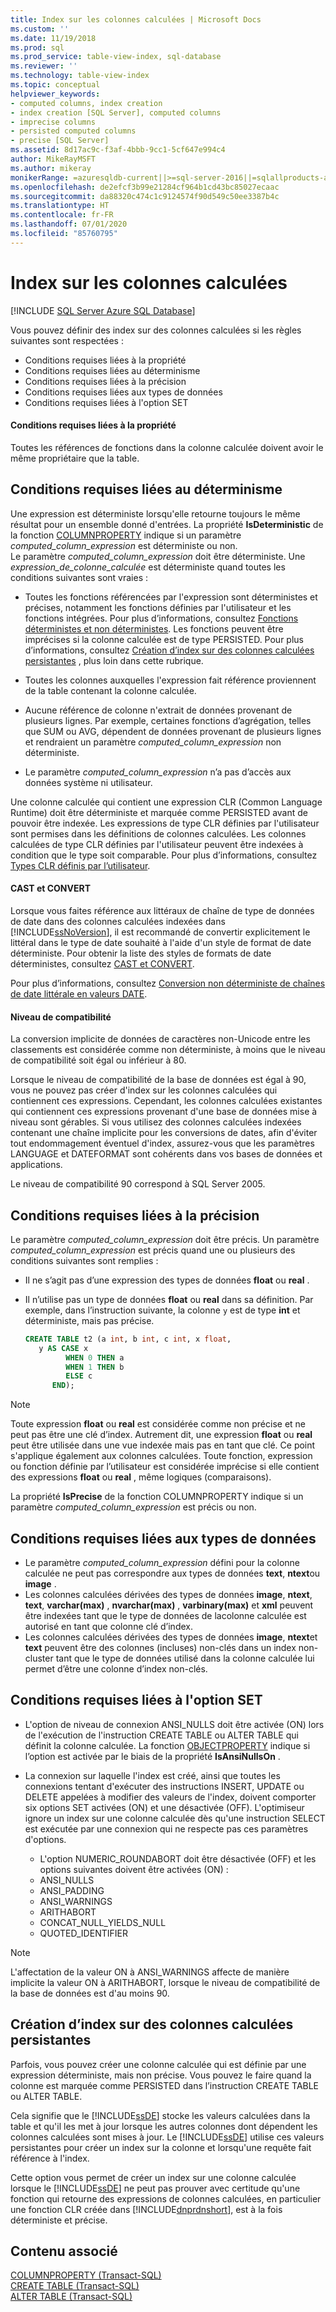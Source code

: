 ```yaml
---
title: Index sur les colonnes calculées | Microsoft Docs
ms.custom: ''
ms.date: 11/19/2018
ms.prod: sql
ms.prod_service: table-view-index, sql-database
ms.reviewer: ''
ms.technology: table-view-index
ms.topic: conceptual
helpviewer_keywords:
- computed columns, index creation
- index creation [SQL Server], computed columns
- imprecise columns
- persisted computed columns
- precise [SQL Server]
ms.assetid: 8d17ac9c-f3af-4bbb-9cc1-5cf647e994c4
author: MikeRayMSFT
ms.author: mikeray
monikerRange: =azuresqldb-current||>=sql-server-2016||=sqlallproducts-allversions||>=sql-server-linux-2017||=azuresqldb-mi-current
ms.openlocfilehash: de2efcf3b99e21284cf964b1cd43bc85027ecaac
ms.sourcegitcommit: da88320c474c1c9124574f90d549c50ee3387b4c
ms.translationtype: HT
ms.contentlocale: fr-FR
ms.lasthandoff: 07/01/2020
ms.locfileid: "85760795"
---
```

# <a name="indexes-on-computed-columns"></a>Index sur les colonnes calculées
[!INCLUDE [SQL Server Azure SQL Database](../../includes/applies-to-version/sql-asdb.md)]

Vous pouvez définir des index sur des colonnes calculées si les règles suivantes sont respectées :  
  
-   Conditions requises liées à la propriété  
-   Conditions requises liées au déterminisme  
-   Conditions requises liées à la précision  
-   Conditions requises liées aux types de données  
-   Conditions requises liées à l'option SET  
  
#### <a name="ownership-requirements"></a>Conditions requises liées à la propriété
  
Toutes les références de fonctions dans la colonne calculée doivent avoir le même propriétaire que la table.  
  
## <a name="determinism-requirements"></a>Conditions requises liées au déterminisme  

Une expression est déterministe lorsqu'elle retourne toujours le même résultat pour un ensemble donné d'entrées. La propriété **IsDeterministic** de la fonction [COLUMNPROPERTY](../../t-sql/functions/columnproperty-transact-sql.md) indique si un paramètre *computed_column_expression* est déterministe ou non.  
Le paramètre *computed_column_expression* doit être déterministe. Une *expression_de_colonne_calculée* est déterministe quand toutes les conditions suivantes sont vraies :  
  
-   Toutes les fonctions référencées par l'expression sont déterministes et précises, notamment les fonctions définies par l'utilisateur et les fonctions intégrées. Pour plus d’informations, consultez [Fonctions déterministes et non déterministes](../../relational-databases/user-defined-functions/deterministic-and-nondeterministic-functions.md). Les fonctions peuvent être imprécises si la colonne calculée est de type PERSISTED. Pour plus d’informations, consultez [Création d’index sur des colonnes calculées persistantes](#BKMK_persisted) , plus loin dans cette rubrique.  
  
-   Toutes les colonnes auxquelles l'expression fait référence proviennent de la table contenant la colonne calculée.  
  
-   Aucune référence de colonne n'extrait de données provenant de plusieurs lignes. Par exemple, certaines fonctions d’agrégation, telles que SUM ou AVG, dépendent de données provenant de plusieurs lignes et rendraient un paramètre *computed_column_expression* non déterministe.  
  
-   Le paramètre *computed_column_expression* n’a pas d’accès aux données système ni utilisateur.  
  
Une colonne calculée qui contient une expression CLR (Common Language Runtime) doit être déterministe et marquée comme PERSISTED avant de pouvoir être indexée. Les expressions de type CLR définies par l'utilisateur sont permises dans les définitions de colonnes calculées. Les colonnes calculées de type CLR définies par l'utilisateur peuvent être indexées à condition que le type soit comparable. Pour plus d’informations, consultez [Types CLR définis par l’utilisateur](../../relational-databases/clr-integration-database-objects-user-defined-types/clr-user-defined-types.md).  

#### <a name="cast-and-convert"></a>CAST et CONVERT

Lorsque vous faites référence aux littéraux de chaîne de type de données de date dans des colonnes calculées indexées dans [!INCLUDE[ssNoVersion](../../includes/ssnoversion-md.md)], il est recommandé de convertir explicitement le littéral dans le type de date souhaité à l'aide d'un style de format de date déterministe. Pour obtenir la liste des styles de formats de date déterministes, consultez [CAST et CONVERT](../../t-sql/functions/cast-and-convert-transact-sql.md). 

Pour plus d’informations, consultez [Conversion non déterministe de chaînes de date littérale en valeurs DATE](../../t-sql/data-types/nondeterministic-convert-date-literals.md).

#### <a name="compatibility-level"></a>Niveau de compatibilité

La conversion implicite de données de caractères non-Unicode entre les classements est considérée comme non déterministe, à moins que le niveau de compatibilité soit égal ou inférieur à 80.  

Lorsque le niveau de compatibilité de la base de données est égal à 90, vous ne pouvez pas créer d'index sur les colonnes calculées qui contiennent ces expressions. Cependant, les colonnes calculées existantes qui contiennent ces expressions provenant d'une base de données mise à niveau sont gérables. Si vous utilisez des colonnes calculées indexées contenant une chaîne implicite pour les conversions de dates, afin d'éviter tout endommagement éventuel d'index, assurez-vous que les paramètres LANGUAGE et DATEFORMAT sont cohérents dans vos bases de données et applications.

Le niveau de compatibilité 90 correspond à SQL Server 2005.



## <a name="precision-requirements"></a>Conditions requises liées à la précision
  
 Le paramètre *computed_column_expression* doit être précis. Un paramètre *computed_column_expression* est précis quand une ou plusieurs des conditions suivantes sont remplies :  
  
-   Il ne s’agit pas d’une expression des types de données **float** ou **real** .  
-   Il n’utilise pas un type de données **float** ou **real** dans sa définition. Par exemple, dans l’instruction suivante, la colonne `y` est de type **int** et déterministe, mais pas précise.  
  
    ```sql  
    CREATE TABLE t2 (a int, b int, c int, x float,   
       y AS CASE x   
             WHEN 0 THEN a   
             WHEN 1 THEN b   
             ELSE c   
          END);  
    ```  
  
> [!NOTE]  
> Toute expression **float** ou **real** est considérée comme non précise et ne peut pas être une clé d’index. Autrement dit, une expression **float** ou **real** peut être utilisée dans une vue indexée mais pas en tant que clé. Ce point s'applique également aux colonnes calculées. Toute fonction, expression ou fonction définie par l’utilisateur est considérée imprécise si elle contient des expressions **float** ou **real** , même logiques (comparaisons).  
  
La propriété **IsPrecise** de la fonction COLUMNPROPERTY indique si un paramètre *computed_column_expression* est précis ou non.  


## <a name="data-type-requirements"></a>Conditions requises liées aux types de données
  
-   Le paramètre *computed_column_expression* défini pour la colonne calculée ne peut pas correspondre aux types de données **text**, **ntext**ou **image** .  
-   Les colonnes calculées dérivées des types de données **image**, **ntext**, **text**, **varchar(max)** , **nvarchar(max)** , **varbinary(max)** et **xml** peuvent être indexées tant que le type de données de lacolonne calculée est autorisé en tant que colonne clé d’index.  
-   Les colonnes calculées dérivées des types de données **image**, **ntext**et **text** peuvent être des colonnes (incluses) non-clés dans un index non-cluster tant que le type de données utilisé dans la colonne calculée lui permet d’être une colonne d’index non-clés.  


## <a name="set-option-requirements"></a>Conditions requises liées à l'option SET
  
-   L'option de niveau de connexion ANSI_NULLS doit être activée (ON) lors de l'exécution de l'instruction CREATE TABLE ou ALTER TABLE qui définit la colonne calculée. La fonction [OBJECTPROPERTY](../../t-sql/functions/objectproperty-transact-sql.md) indique si l’option est activée par le biais de la propriété **IsAnsiNullsOn** .  
-   La connexion sur laquelle l'index est créé, ainsi que toutes les connexions tentant d'exécuter des instructions INSERT, UPDATE ou DELETE appelées à modifier des valeurs de l'index, doivent comporter six options SET activées (ON) et une désactivée (OFF). L'optimiseur ignore un index sur une colonne calculée dès qu'une instruction SELECT est exécutée par une connexion qui ne respecte pas ces paramètres d'options.  
  
    -   L'option NUMERIC_ROUNDABORT doit être désactivée (OFF) et les options suivantes doivent être activées (ON) :  
    -   ANSI_NULLS  
    -   ANSI_PADDING  
    -   ANSI_WARNINGS  
    -   ARITHABORT  
    -   CONCAT_NULL_YIELDS_NULL  
    -   QUOTED_IDENTIFIER  
  
> [!NOTE]
> L'affectation de la valeur ON à ANSI_WARNINGS affecte de manière implicite la valeur ON à ARITHABORT, lorsque le niveau de compatibilité de la base de données est d'au moins 90.  
  
## <a name="creating-indexes-on-persisted-computed-columns"></a><a name="BKMK_persisted"></a> Création d’index sur des colonnes calculées persistantes  

Parfois, vous pouvez créer une colonne calculée qui est définie par une expression déterministe, mais non précise. Vous pouvez le faire quand la colonne est marquée comme PERSISTED dans l’instruction CREATE TABLE ou ALTER TABLE.

Cela signifie que le [!INCLUDE[ssDE](../../includes/ssde-md.md)] stocke les valeurs calculées dans la table et qu'il les met à jour lorsque les autres colonnes dont dépendent les colonnes calculées sont mises à jour. Le [!INCLUDE[ssDE](../../includes/ssde-md.md)] utilise ces valeurs persistantes pour créer un index sur la colonne et lorsqu'une requête fait référence à l'index.

Cette option vous permet de créer un index sur une colonne calculée lorsque le [!INCLUDE[ssDE](../../includes/ssde-md.md)] ne peut pas prouver avec certitude qu'une fonction qui retourne des expressions de colonnes calculées, en particulier une fonction CLR créée dans [!INCLUDE[dnprdnshort](../../includes/dnprdnshort-md.md)], est à la fois déterministe et précise.  


  
## <a name="related-content"></a>Contenu associé  
 [COLUMNPROPERTY &#40;Transact-SQL&#41;](../../t-sql/functions/columnproperty-transact-sql.md)   
 [CREATE TABLE &#40;Transact-SQL&#41;](../../t-sql/statements/create-table-transact-sql.md)    
 [ALTER TABLE &#40;Transact-SQL&#41;](../../t-sql/statements/alter-table-transact-sql.md)
  
  
